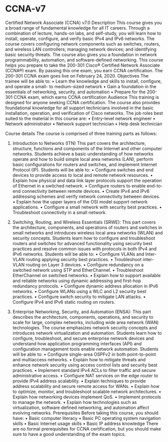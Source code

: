 # CCNA-v7

Certified Network Associate (CCNA) v7.0
Description
This course gives you a broad range of fundamental knowledge for all IT careers. Through a combination of lecture, hands-on labs, and self-study, you will learn
how to install, operate, configure, and verify basic IPv4 and IPv6 networks. The course covers configuring network components such as switches, routers, and
wireless LAN controllers; managing network devices; and identifying basic security threats. The course also gives you a foundation in network programmability,
automation, and software-defined networking.
This course helps you prepare to take the 200-301 Cisco® Certified Network Associate (CCNA®) exam. By passing this one exam, you earn CCNA certification.
The 200-301 CCNA exam goes live on February 24, 2020.
Objectives
The trainee will be able to:
• Learn the knowledge and skills to install, configure, and operate a small- to medium-sized network
• Gain a foundation in the essentials of networking, security, and automation
• Prepare for the 200-301 CCNA exam, which earns CCNA certification
Audience
This training is designed for anyone seeking CCNA certification. The course also provides foundational knowledge for all support technicians involved in the basic
installation, operation, and verification of Cisco networks.
The job roles best suited to the material in this course are:
• Entry-level network engineer
• Network administrator
• Network support technician
• Help desk technician


Course details
The course is comprised of three training parts as follows:


1. Introduction to Networks (ITN)
This part covers the architecture, structure, functions and components of the Internet and other computer networks. Students achieve a basic understanding of how
networks operate and how to build simple local area networks (LAN), perform basic configurations for routers and switches, and implement Internet Protocol (IP).
Students will be able to:
• Configure switches and end devices to provide access to local and remote network resources.
• Explain how physical and data link layer protocols support the operation of Ethernet in a switched network.
• Configure routers to enable end-to-end connectivity between remote devices.
• Create IPv4 and IPv6 addressing schemes and verify network connectivity between devices.
• Explain how the upper layers of the OSI model support network applications.
• Configure a small network with security best practices.
• Troubleshoot connectivity in a small network.


2. Switching, Routing, and Wireless Essentials (SRWE):
This part covers the architecture, components, and operations of routers and switches in small networks and introduces wireless local area networks (WLAN) and
security concepts. Students learn how to configure and troubleshoot routers and switches for advanced functionality using security best practices and resolve
common issues with protocols in both IPv4 and IPv6 networks.
Students will be able to:
• Configure VLANs and Inter-VLAN routing applying security best practices.
• Troubleshoot inter-VLAN routing on Layer 3 devices.
• Configure redundancy on a switched network using STP and EtherChannel.
• Troubleshoot EtherChannel on switched networks.
• Explain how to support available and reliable networks using dynamic addressing and first-hop redundancy protocols.
• Configure dynamic address allocation in IPv6 networks.
• Configure WLANs using a WLC and L2 security best practices.
• Configure switch security to mitigate LAN attacks.
• Configure IPv4 and IPv6 static routing on routers.


3. Enterprise Networking, Security, and Automation (ENSA):
This part describes the architecture, components, operations, and security to scale for large, complex networks, including wide area network (WAN) technologies.
The course emphasizes network security concepts and introduces network virtualization and automation. Students learn how to configure, troubleshoot, and secure
enterprise network devices and understand how application programming interfaces (API) and configuration management tools enable network automation.
Students will be able to:
• Configure single-area OSPFv2 in both point-to-point and multiaccess networks.
• Explain how to mitigate threats and enhance network security using access control lists and security best practices.
• Implement standard IPv4 ACLs to filter traffic and secure administrative access.
• Configure NAT services on the edge router to provide IPv4 address scalability.
• Explain techniques to provide address scalability and secure remote access for WANs.
• Explain how to optimize, monitor, and troubleshoot scalable network architectures.
• Explain how networking devices implement QoS.
• Implement protocols to manage the network.
• Explain how technologies such as virtualization, software defined networking, and automation affect evolving networks.
Prerequisites
Before taking this course, you should have:
• Basic computer literacy
• Basic PC operating system navigation skills
• Basic Internet usage skills
• Basic IP address knowledge
There are no formal prerequisites for CCNA certification, but you should make sure to have a good understanding of the exam topics.


